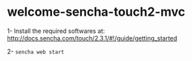 welcome-sencha-touch2-mvc
=========================

1- Install the required softwares at: http://docs.sencha.com/touch/2.3.1/#!/guide/getting_started

2- `sencha web start`
